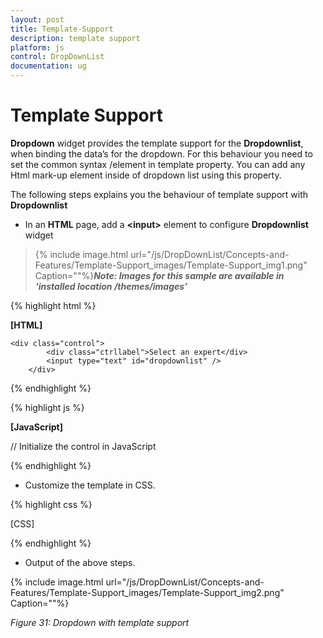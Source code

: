 ```yaml
---
layout: post
title: Template-Support
description: template support
platform: js
control: DropDownList
documentation: ug
---
```


# Template Support

**Dropdown** widget provides the template support for the **Dropdownlist**, when binding the data’s for the dropdown. For this behaviour you need to set the common syntax /element in template property. You can add any Html mark-up element inside of dropdown list using this property.

The following steps explains you the behaviour of template support with **Dropdownlist**

* In an **HTML** page, add a **&lt;input&gt;** element to configure **Dropdownlist** widget

> {% include image.html url="/js/DropDownList/Concepts-and-Features/Template-Support_images/Template-Support_img1.png" Caption=""%}_**Note: Images for this sample are available in ‘installed location /themes/images’**_ 

{% highlight html %}

**[HTML]**

    <div class="control">
            <div class="ctrllabel">Select an expert</div>
            <input type="text" id="dropdownlist" />
        </div>

{% endhighlight %}

{% highlight js %}

**[JavaScript]** 

// Initialize the control in JavaScript
 
   <script type="text/javascript">

        var empList = [
                { text: "Erik Linden", eimg: "3", desig: "Representative", country: "England" }, { text: "John Linden", eimg: "6", desig: "Representative", country: "Norway" },
                { text: "Louis", eimg: "7", desig: "Representative", country: "Australia" }, { text: "Lawrence", eimg: "8", desig: "Representative", country: "India" }
        ];
        $(function () {

            $('#dropdownlist').ejDropDownList({
                dataSource: empList,
                width: "200px",
                template: '<img class="eimg" src="../images/Employee/${eimg}.png" alt="employee" height="50px" width="50px"/>' +
                        '<div class="customalign"><div class="ename"> ${text} </div><div class="desig"> ${desig} </div><div class="cont"> ${country} </div></div>'
            });

        });
    </script>

{% endhighlight %}

* Customize the template in CSS. 


{% highlight css %}

[CSS]  
  <style type="text/css">
        .customalign {
            display: inline;
            float: right;
        }
    </style>


{% endhighlight %}



* Output of the above steps.


{% include image.html url="/js/DropDownList/Concepts-and-Features/Template-Support_images/Template-Support_img2.png" Caption=""%}

_Figure 31: Dropdown with template support_  


